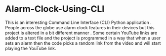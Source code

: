 # Alarm-Clock-Using-CLI

This is an interesting Command Line Interface (CLI) Python application . People across the
globe use alarm clock features in their devices but this project is altered in a bit different
manner . Some certain YouTube links are added to a text file and the project is programmed
in a way that when a user sets an alarm then the code picks a random link from the video and
will start playing the YouTube link.
